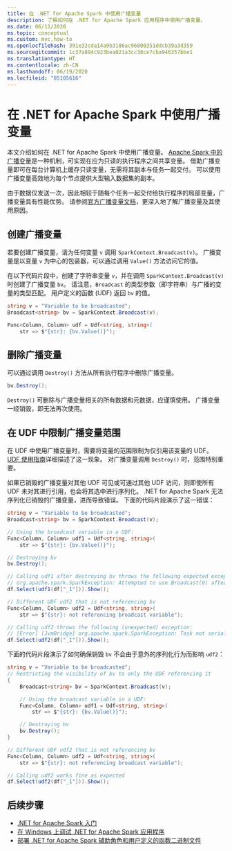 ```yaml
---
title: 在 .NET for Apache Spark 中使用广播变量
description: 了解如何在 .NET for Apache Spark 应用程序中使用广播变量。
ms.date: 06/11/2020
ms.topic: conceptual
ms.custom: mvc,how-to
ms.openlocfilehash: 391e32cda14a9b3186ac96800351ddcb39a3d359
ms.sourcegitcommit: 1c37a894c923bea021a3cc38ce7cba946357bbe1
ms.translationtype: HT
ms.contentlocale: zh-CN
ms.lasthandoff: 06/19/2020
ms.locfileid: "85105616"
---
```

# <a name="use-broadcast-variables-in-net-for-apache-spark"></a>在 .NET for Apache Spark 中使用广播变量

本文介绍如何在 .NET for Apache Spark 中使用广播变量。 [Apache Spark 中的广播变量](https://spark.apache.org/docs/2.2.0/rdd-programming-guide.html#broadcast-variables)是一种机制，可实现在应为只读的执行程序之间共享变量。 借助广播变量即可在每台计算机上缓存只读变量，无需将其副本与任务一起交付。 可以使用广播变量高效地为每个节点提供大型输入数据集的副本。

由于数据仅发送一次，因此相较于随每个任务一起交付给执行程序的局部变量，广播变量具有性能优势。 请参阅[官方广播变量文档](https://spark.apache.org/docs/2.2.0/rdd-programming-guide.html#broadcast-variables)，更深入地了解广播变量及其使用原因。

## <a name="create-broadcast-variables"></a>创建广播变量

若要创建广播变量，请为任何变量 `v` 调用 `SparkContext.Broadcast(v)`。 广播变量是以变量 `v` 为中心的包装器，可以通过调用 `Value()` 方法访问它的值。

在以下代码片段中，创建了字符串变量 `v`，并在调用 `SparkContext.Broadcast(v)` 时创建了广播变量 `bv`。 请注意，`Broadcast` 的类型参数（即字符串）与广播的变量的类型匹配。 用户定义的函数 (UDF) 返回 `bv` 的值。

```csharp
string v = "Variable to be broadcasted";
Broadcast<string> bv = SparkContext.Broadcast(v);

Func<Column, Column> udf = Udf<string, string>(
    str => $"{str}: {bv.Value()}");
```

## <a name="delete-broadcast-variables"></a>删除广播变量

可以通过调用 `Destroy()` 方法从所有执行程序中删除广播变量。

```csharp
bv.Destroy();
```

`Destroy()` 可删除与广播变量相关的所有数据和元数据，应谨慎使用。 广播变量一经销毁，即无法再次使用。

## <a name="limit-broadcast-variable-scope-in-udfs"></a>在 UDF 中限制广播变量范围

在 UDF 中使用广播变量时，需要将变量的范围限制为仅引用该变量的 UDF。 [UDF 使用指南](udf-guide.md)详细描述了这一现象。 对广播变量调用 `Destroy()` 时，范围特别重要。

如果已销毁的广播变量对其他 UDF 可见或可通过其他 UDF 访问，则即使所有 UDF 未对其进行引用，也会将其选中进行序列化。 .NET for Apache Spark 无法序列化已销毁的广播变量，进而导致错误。 下面的代码片段演示了这一错误：

```csharp
string v = "Variable to be broadcasted";
Broadcast<string> bv = SparkContext.Broadcast(v);

// Using the broadcast variable in a UDF:
Func<Column, Column> udf1 = Udf<string, string>(
    str => $"{str}: {bv.Value()}");

// Destroying bv
bv.Destroy();

// Calling udf1 after destroying bv throws the following expected exception:
// org.apache.spark.SparkException: Attempted to use Broadcast(0) after it was destroyed
df.Select(udf1(df["_1"])).Show();

// Different UDF udf2 that is not referencing bv
Func<Column, Column> udf2 = Udf<string, string>(
    str => $"{str}: not referencing broadcast variable");

// Calling udf2 throws the following (unexpected) exception:
// [Error] [JvmBridge] org.apache.spark.SparkException: Task not serializable
df.Select(udf2(df["_1"])).Show();
```

下面的代码片段演示了如何确保销毁 `bv` 不会由于意外的序列化行为而影响 `udf2`：

```csharp
string v = "Variable to be broadcasted";
// Restricting the visibility of bv to only the UDF referencing it
{
    Broadcast<string> bv = SparkContext.Broadcast(v);

    // Using the broadcast variable in a UDF:
    Func<Column, Column> udf1 = Udf<string, string>(
        str => $"{str}: {bv.Value()}");

    // Destroying bv
    bv.Destroy();
}

// Different UDF udf2 that is not referencing bv
Func<Column, Column> udf2 = Udf<string, string>(
    str => $"{str}: not referencing broadcast variable");

// Calling udf2 works fine as expected
df.Select(udf2(df["_1"])).Show();
```

## <a name="next-steps"></a>后续步骤

* [.NET for Apache Spark 入门](../tutorials/get-started.md)
* [在 Windows 上调试 .NET for Apache Spark 应用程序](debug.md)
* [部署 .NET for Apache Spark 辅助角色和用户定义的函数二进制文件](deploy-worker-udf-binaries.md)
